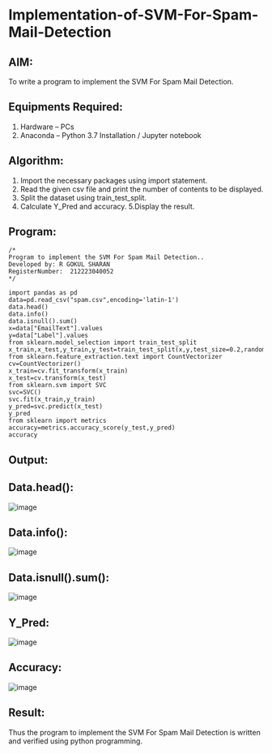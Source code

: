 # Implementation-of-SVM-For-Spam-Mail-Detection

## AIM:
To write a program to implement the SVM For Spam Mail Detection.

## Equipments Required:
1. Hardware – PCs
2. Anaconda – Python 3.7 Installation / Jupyter notebook

## Algorithm:
1. Import the necessary packages using import statement.
2. Read the given csv file and print the number of contents to be displayed. 
3. Split the dataset using train_test_split.
4. Calculate Y_Pred and accuracy. 5.Display the result.

## Program:
```
/*
Program to implement the SVM For Spam Mail Detection..
Developed by: R GOKUL SHARAN
RegisterNumber:  212223040052
*/

import pandas as pd
data=pd.read_csv("spam.csv",encoding='latin-1')
data.head()
data.info()
data.isnull().sum()
x=data["EmailText"].values
y=data["Label"].values
from sklearn.model_selection import train_test_split 
x_train,x_test,y_train,y_test=train_test_split(x,y,test_size=0.2,random_state=0)
from sklearn.feature_extraction.text import CountVectorizer
cv=CountVectorizer()
x_train=cv.fit_transform(x_train)
x_test=cv.transform(x_test)
from sklearn.svm import SVC
svc=SVC()
svc.fit(x_train,y_train)
y_pred=svc.predict(x_test)
y_pred
from sklearn import metrics
accuracy=metrics.accuracy_score(y_test,y_pred)
accuracy

```

## Output:
## Data.head():
![image](https://github.com/Gokztechz/Implementation-of-SVM-For-Spam-Mail-Detection/assets/117667038/afdc14d2-1cd5-4368-911c-16118ba3da1f)
## Data.info():
![image](https://github.com/Gokztechz/Implementation-of-SVM-For-Spam-Mail-Detection/assets/117667038/2d3976bf-023c-4f43-98db-155dd6d641ec)
## Data.isnull().sum():
![image](https://github.com/Gokztechz/Implementation-of-SVM-For-Spam-Mail-Detection/assets/117667038/1736a221-9f21-45e8-a2da-cdbe7773fc0e)
## Y_Pred:
![image](https://github.com/Gokztechz/Implementation-of-SVM-For-Spam-Mail-Detection/assets/117667038/bfe9fed2-4868-4bf6-8fa9-6cd390ed24ab)
## Accuracy:
![image](https://github.com/Gokztechz/Implementation-of-SVM-For-Spam-Mail-Detection/assets/117667038/b93254e9-4342-4b96-ad79-5221865423fd)

## Result:
Thus the program to implement the SVM For Spam Mail Detection is written and verified using python programming.
